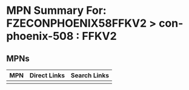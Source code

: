 



# MPN Summary For: FZECONPHOENIX58FFKV2 > con-phoenix-508 : FFKV2

## MPNs
  

|MPN|Direct Links|Search Links|
| :--- | :--- | :--- |
||||
